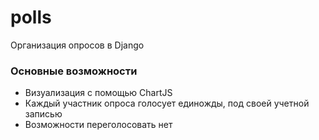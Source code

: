 # polls

Организация опросов в Django

### Основные возможности

- Визуализация с помощью ChartJS
- Каждый участник опроса голосует единожды, под своей учетной записью
- Возможности переголосовать нет
